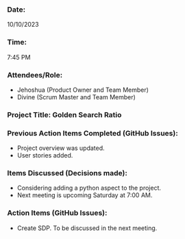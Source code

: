 ### Date:
10/10/2023

### Time:
7:45 PM

### Attendees/Role:
- Jehoshua (Product Owner and Team Member)
- Divine (Scrum Master and Team Member)

### Project Title: Golden Search Ratio

### Previous Action Items Completed (GitHub Issues):
- Project overview was updated.
- User stories added.

### Items Discussed (Decisions made):
- Considering adding a python aspect to the project.
- Next meeting is upcoming Saturday at 7:00 AM.

### Action Items (GitHub Issues):
- Create SDP. To be discussed in the next meeting.
